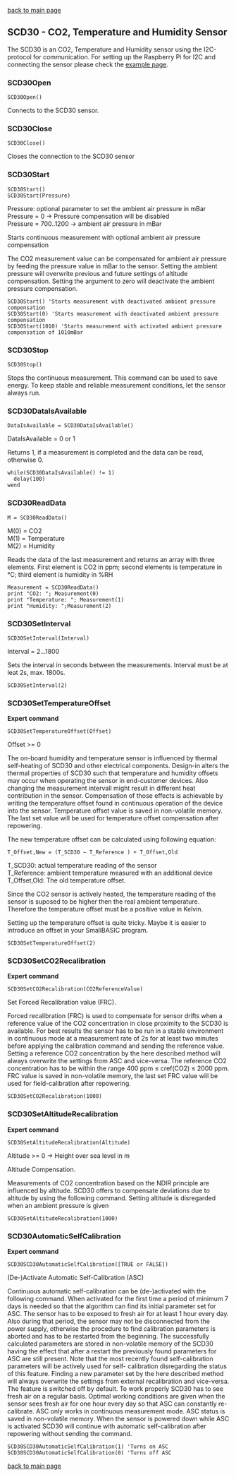 [back to main page](./index.html)

## SCD30 - CO2, Temperature and Humidity Sensor

The SCD30 is an CO2, Temperature and Humidity sensor using the I2C-protocol for communication.
For setting up the Raspberry Pi for I2C and connecting the sensor please check the [example page](./example_scd30.html).

### SCD30Open
```
SCD30Open()
```
Connects to the SCD30 sensor.

### SCD30Close
```
SCD30Close()
```
Closes the connection to the SCD30 sensor

### SCD30Start
```
SCD30Start()
SCD30Start(Pressure)
```
Pressure: optional parameter to set the ambient air pressure in mBar  
Pressure = 0 -> Pressure compensation will be disabled  
Pressure = 700..1200 -> ambient air pressure in mBar  
  
Starts continuous measurement with optional ambient air pressure compensation  

The CO2 measurement value can be compensated for ambient air pressure by feeding the pressure value in mBar to the sensor.
Setting the ambient pressure will overwrite previous and future settings of altitude compensation. Setting the argument
to zero will deactivate the ambient pressure compensation.

```
SCD30Start() 'Starts measurement with deactivated ambient pressure compensation
SCD30Start(0) 'Starts measurement with deactivated ambient pressure compensation
SCD30Start(1010) 'Starts measurement with activated ambient pressure compensation of 1010mBar
```

### SCD30Stop
```
SCD30Stop()
```
Stops the continuous measurement. This command can be used to save energy. To keep stable and reliable measurement conditions, let the sensor always run.

### SCD30DataIsAvailable
```
DataIsAvailable = SCD30DataIsAvailable()
```
DataIsAvailable = 0 or 1

Returns 1, if a measurement is completed and the data can be read, otherwise 0.

```
while(SCD30DataIsAvailable() != 1)
  delay(100)
wend
```


### SCD30ReadData
```
M = SCD30ReadData()
```
M(0) = CO2  
M(1) = Temperature  
M(2) = Humidity  

Reads the data of the last measurement and returns an array with three elements. First element is CO2 in ppm; 
second elements is temperature in °C; third element is humidity in %RH

```
Measurement = SCD30ReadData()
print "CO2: "; Measurement(0)
print "Temperature: "; Measurement(1)
print "Humidity: ";Measurement(2)
```
### SCD30SetInterval
```
SCD30SetInterval(Interval)
```
Interval = 2...1800

Sets the interval in seconds between the measurements. Interval must be at leat 2s, max. 1800s.
```
SCD30SetInterval(2)
```

### SCD30SetTemperatureOffset
**Expert command**
```
SCD30SetTemperatureOffset(Offset)
```
Offset >= 0

The on-board humidity and temperature sensor is influenced by thermal self-heating of 
SCD30 and other electrical components. Design-in alters the thermal properties of
SCD30 such that temperature and humidity offsets may occur when operating the sensor
in end-customer devices. Also changing the measurement intervall might result in different
heat contribution in the sensor. Compensation of those effects is achievable by writing the 
temperature offset found in continuous operation of the device into the sensor.
Temperature offset value is saved in non-volatile memory. The last set value will be
used for temperature offset compensation after repowering.

The new temperature offset can be calculated using following equation:
```
T_Offset,New = (T_SCD30 − T_Reference ) + T_Offset,Old
````
T_SCD30: actual temperature reading of the sensor  
T_Reference: ambient temperature measured with an additional device  
T_Offset,Old: The old temperature offset.  

Since the CO2 sensor is actively heated, the temperature reading of the sensor is suposed
to be higher then the real ambient temperature. Therefore the temperature offset must be
a positive value in Kelvin.

Setting up the temperature offset is quite tricky. Maybe it is easier to introduce an offset
in your SmallBASIC program.

```
SCD30SetTemperatureOffset(2)
```

### SCD30SetCO2Recalibration
**Expert command**
```
SCD30SetCO2Recalibration(CO2ReferenceValue)
```
Set Forced Recalibration value (FRC).

Forced recalibration (FRC) is used to compensate for sensor drifts
when a reference value of the CO2 concentration in close proximity
to the SCD30 is available. For best results the sensor has to be
run in a stable environment in continuous mode at a measurement
rate of 2s for at least two minutes before applying the calibration
command and sending the reference value. Setting a reference CO2
concentration by the here described method will always overwrite
the settings from ASC and vice-versa. The reference CO2 concentration
has to be within the range 400 ppm ≤ cref(CO2) ≤ 2000 ppm. FRC value
is saved in non-volatile memory, the last set FRC value will be
used for field-calibration after repowering.

```
SCD30SetCO2Recalibration(1000)
```

### SCD30SetAltitudeRecalibration
**Expert command**
```
SCD30SetAltitudeRecalibration(Altitude)
```
Altitude >= 0 -> Height over sea level in m 

Altitude Compensation.

Measurements of CO2 concentration based on the NDIR principle are
influenced by altitude. SCD30 offers to compensate deviations due
to altitude by using the following command. Setting altitude is
disregarded when an ambient pressure is given

```
SCD30SetAltitudeRecalibration(1000)
```

### SCD30AutomaticSelfCalibration
**Expert command**
```
SCD30SCD30AutomaticSelfCalibration([TRUE or FALSE])
```
(De-)Activate Automatic Self-Calibration (ASC)

Continuous automatic self-calibration can be (de-)activated
with the following command. When activated for the first time a
period of minimum 7 days is needed so that the algorithm can find
its initial parameter set for ASC. The sensor has to be exposed
to fresh air for at least 1 hour every day. Also during that period,
the sensor may not be disconnected from the power supply, otherwise
the procedure to find calibration parameters is aborted and has to
be restarted from the beginning. The successfully calculated
parameters are stored in non-volatile memory of the SCD30 having
the effect that after a restart the previously found parameters
for ASC are still present. Note that the most recently found
self-calibration parameters will be actively used for self-
calibration disregarding the status of this feature. Finding a new
parameter set by the here described method will always overwrite
the settings from external recalibration and 
vice-versa. The feature is switched off by default. To work
properly SCD30 has to see fresh air on a regular basis.
Optimal working conditions are given when the sensor sees fresh
air for one hour every day so that ASC can constantly re-calibrate.
ASC only works in continuous measurement mode. ASC status is saved
in non-volatile memory. When the sensor is powered down while
ASC is activated SCD30 will continue with automatic self-calibration
after repowering without sending the command.

```
SCD30SCD30AutomaticSelfCalibration(1) 'Turns on ASC
SCD30SCD30AutomaticSelfCalibration(0) 'Turns off ASC
```

[back to main page](./index.html)
